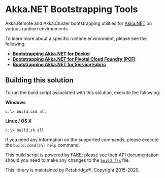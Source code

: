 # Akka.NET Bootstrapping Tools

Akka.Remote and Akka.Cluster bootstrapping utilities for [Akka.NET](http://getakka.net/) on various runtime environments.

To learn more about a specific runtime environment, please see the following:

* **[Bootstrapping Akka.NET for Docker](src/Akka.Bootstrap.Docker)**
* **[Bootstrapping Akka.NET for Pivotal Cloud Foundry (PCF)](src/Akka.Bootstrap.PCF)**
* **[Bootstrapping Akka.NET for Service Fabric](src/Akka.Bootstrap.ServiceFabric)**

## Building this solution
To run the build script associated with this solution, execute the following:

**Windows**
```
c:\> build.cmd all
```

**Linux / OS X**
```
c:\> build.sh all
```

If you need any information on the supported commands, please execute the `build.[cmd|sh] help` command.

This build script is powered by [FAKE](https://fake.build/); please see their API documentation should you need to make any changes to the [`build.fsx`](build.fsx) file.

This library is maintained by Petabridge®. Copyright 2015-2020.
